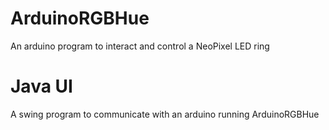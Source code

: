 # ArduinoRGBHue

An arduino program to interact and control a NeoPixel LED ring

# Java UI

A swing program to communicate with an arduino running ArduinoRGBHue
